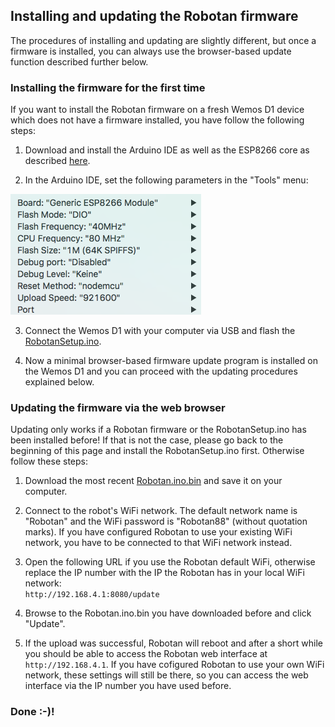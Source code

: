 <H2>Installing and updating the Robotan firmware</H2>
The procedures of installing and updating are slightly different, but once a firmware is installed, you can always use the browser-based
update function described further below.

<H3>Installing the firmware for the first time</H3>
If you want to install the Robotan firmware on a fresh Wemos D1 device which does not have a firmware installed, 
you have follow the following steps:

1. Download and install the Arduino IDE as well as the ESP8266 core as described <A HREF="https://github.com/esp8266/Arduino#installing-with-boards-manager">here</A>.

2. In the Arduino IDE, set the following parameters in the "Tools" menu:
<IMG SRC="img/ArduinoSettings.png">

3. Connect the Wemos D1 with your computer via USB and flash the <A HREF="RobotanSetup.ino">RobotanSetup.ino</A>.

4. Now a minimal browser-based firmware update program is installed on the Wemos D1 and you can proceed with the updating procedures explained below.

<H3>Updating the firmware via the web browser</H3>
Updating only works if a Robotan firmware or the RobotanSetup.ino has been installed before! 
If that is not the case, please go back to the beginning of this page and install the RobotanSetup.ino first.
Otherwise follow these steps:

1. Download the most recent <A HREF="Robotan.ino.bin">Robotan.ino.bin</A> and save it on your computer.

2. Connect to the robot's WiFi network. The default network name is "Robotan" and the WiFi password is "Robotan88" (without quotation marks).
If you have configured Robotan to use your existing WiFi network, you have to be connected to that WiFi network instead.

3. Open the following URL if you use the Robotan default WiFi, otherwise replace the IP number with the IP the Robotan has in your local WiFi network:  
`http://192.168.4.1:8080/update`

4. Browse to the Robotan.ino.bin you have downloaded before and click "Update".

5. If the upload was successful, Robotan will reboot and after a short while you should be able to access the Robotan web interface at
`http://192.168.4.1`.
If you have cofigured Robotan to use your own WiFi network, these settings will still be there, so you can access the web interface via
the IP number you have used before.

<H3>Done :-)!</H3>
